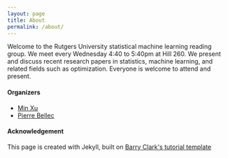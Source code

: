 ```yaml
---
layout: page
title: About
permalink: /about/
---
```


Welcome to the Rutgers University statistical machine learning reading group. We meet every Wednesday 4:40 to 5:40pm at Hill 260. We present and discuss recent research papers in statistics, machine learning, and related fields such as optimization. Everyone is welcome to attend and present. 

#### Organizers
- [Min Xu](http://stat.wharton.upenn.edu/~minx/)
- [Pierre Bellec](https://stat.rutgers.edu/home/PCB71/)

#### Acknowledgement

This page is created with Jekyll, built on [Barry Clark's tutorial template](https://github.com/barryclark/jekyll-now)
